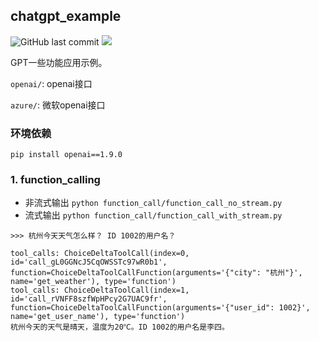 ## chatgpt_example
![GitHub last commit](https://img.shields.io/github/last-commit/yaokui2018/chatgpt_example)
![](https://img.shields.io/badge/python-3.9-blue?logo=python&logoColor=FED643)

GPT一些功能应用示例。

`openai/`: openai接口

`azure/`: 微软openai接口

### 环境依赖
`pip install openai==1.9.0`



### 1. function_calling
- 非流式输出
`python function_call/function_call_no_stream.py`
- 流式输出
`python function_call/function_call_with_stream.py`
```text
>>> 杭州今天天气怎么样？ ID 1002的用户名？

tool_calls: ChoiceDeltaToolCall(index=0, id='call_gL0GGNcJ5CqOWSSTc97wR0b1', function=ChoiceDeltaToolCallFunction(arguments='{"city": "杭州"}', name='get_weather'), type='function')
tool_calls: ChoiceDeltaToolCall(index=1, id='call_rVNFF8szfWpHPcy2G7UAC9fr', function=ChoiceDeltaToolCallFunction(arguments='{"user_id": 1002}', name='get_user_name'), type='function')
杭州今天的天气是晴天，温度为20℃。ID 1002的用户名是李四。
```
